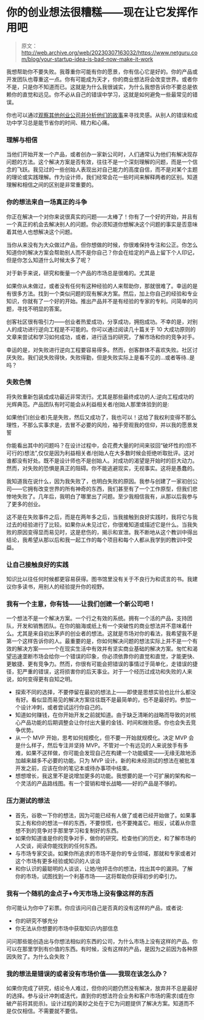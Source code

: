 # 你的创业想法很糟糕——现在让它发挥作用吧

> 原文：<http://web.archive.org/web/20230307163032/https://www.netguru.com/blog/your-startup-idea-is-bad-now-make-it-work>

 我想帮助你不要失败。我尊重你可能有你的愿景，你有信心它是好的。你的产品或开发团队也尊重这一点。你有可能成为天才，你的商业想法将会改变世界。或者你不是，只是你不知道而已。这就是为什么我很诚实，为什么我想告诉你不要总是依赖你的直觉和远见。你不必从自己的错误中学习，这就是如何避免一些最常见的错误。

你也可以通过[观察其他创业公司并分析他们的故事](http://web.archive.org/web/20221007190251/https://www.netguru.com/blog/5-innovative-products-that-overcame-their-challenges)来寻找灵感。从别人的错误和成功中学习总是能节省你的时间、精力和心痛。

### 理解与相信

当他们开始开发一个产品，或者创办一家新公司时，人们通常认为他们有解决现存问题的方法。这个解决方案是否有效，往往不是一个深刻理解的问题，而是一个信念的飞跃。我见过的一些创始人表现出对自己能力的高度自信，而不是对某个主题的理论或实践理解。作为设计师，我们经常会花一些时间来解释两者的区别。知道理解和相信之间的区别是非常重要的。

### 你的想法来自一场真正的斗争

你正在解决一个对你来说很真实的问题——太棒了！你有了一个好的开始，并且有一个真正的机会去解决别人的问题。你必须知道你想解决这个问题的事实是否意味着其他人也想解决这个问题。

当你从来没有为大众做过产品，但你想做的时候，你很难保持专注和公正。你怎么知道你的解决方案会帮助别人而不是你自己？你会在给定的产品上留下个人印记，但是你怎么知道什么时候太多了呢？

对于新手来说，研究和衡量一个产品的市场总是很难的。尤其是

如果你从未做过，或者没有任何有这种经验的人来帮助你，那就很难了。幸运的是有很多方法。找到一个类似问题的现有解决方案。然后，加上你自己的经验和专业知识，你就有了一个好的开始。推出产品并不是有经验的专家的专利。问简单的问题，寻找不明显的答案。

创客社区很有吸引力——创业者热爱成功，分享成功，拥抱成功。不幸的是，对别人的成功进行逆向工程是不可能的。你可以通过阅读几十篇关于 10 大成功原则的文章来尝试和学习如何成功，或者，进行适当的研究，了解市场和你的竞争对手。

幸运的是，对失败进行逆向工程要容易得多。然而，创客群体不喜欢失败。社区讨厌失败。我们说失败得快，失败得勤，但是失败实际上是看不见的...或者等待..是吗？

### 失败色情

将失败重新包装成成功最近非常流行。尤其是那些最终成功的人:逆向工程成功的光辉典范。产品团队有时可能会从利益相关者/创始人那里体验到的是:

如果他们(创业者)先是失败，然后又成功了，我也可以！这给了我权利变得不那么理性，不那么实事求是，去冒不必要的风险，袖手旁观我的信仰，并以我的愿景发誓

你能看出其中的问题吗？在设计过程中，会花费大量的时间来驳回“破坏性的(但不可行的)想法”,仅仅是因为利益相关者/创始人在大多数时候会拒绝听取批评。这对谁都没有好处。既不是设计师也不是创始人。对成功的渴望是开始时的巨大动力。然而，对失败的恐惧是真正的阻碍。你不能逃避现实，无视事实。这将是愚蠢的。

我知道我在说什么，因为我失败了，也明白失败的原因。我参与创建了一家初创公司——它拥有改变世界的所有神奇的东西，我们甚至有了一个工作原型，但我们悲惨地失败了。几年后，我明白了哪里出了问题。至少我相信我有，从那以后我参与了更多的创业。

这不是在失败事件之后，而是在两年多之后，当我接触到良好实践时，我将它与我过去的经验进行了比较。如果你从未见过它，你很难知道或描述它是什么。当我失败的原因变得显而易见时，这是悲伤的，揭示和宣泄。我不断地从这个教训中得出结论，我希望从那以后和我一起工作的每个项目和每个人都从我学到的教训中受益。

### 让自己接触良好的实践

知识比以往任何时候都更容易获得。图书馆里没有关于不良行为和谎言的书。我建议你多读书，用别人的经验提升你的视野。

### 我有一个主意，你有钱——让我们创建一个新公司吧！

一个想法不是一个解决方案。一个行之有效的系统。拥有一个活的产品，支持团队，开发和销售团队。在你的脑海或纸上有一个突破性的商业想法并不意味着什么。尤其是来自初出茅庐的创业者的想法。这就是市场对你的看法，我希望我不是第一个这样告诉你的人。最重要的是，你如何解决问题的想法实际上并不是一个有效的解决方案——一个在现实生活中有效并有坚实商业基础的解决方案。匆忙和渴望迅速垄断市场会给你一个错误的印象，你必须依靠你的直觉和直觉，才能更快、更敏捷、更有竞争力。然而，你很有可能会把错误的事情过于简单化，走错误的捷径，犯严重的错误，这将损害你的后天事业。对于一个经历过成功和失败的人来说，如何变得更有自知之明。

*   探索不同的选择，不要停留在最初的想法上——即使是思想实验也比什么都没有好。看似显而易见的解决方案往往既不是最简单的，也不是最好的。参加一个设计冲刺，或者尝试运行你自己的。
*   知道如何赚钱，在你开始开发之前就知道。由于缺乏清晰的战略而导致的对核心产品功能的后期调整会让你付出大量的金钱、时间和挫败感。你也会失去竞争优势。
*   从一个 MVP 开始，思考如何规模化，但不要一开始就规模化。决定 MVP 会是什么样子，然后专注并坚持 MVP。不管对一个有远见的人来说放手有多难，如果不这样做，你可能会发现自己在构建一个功能蠕变——无缘无故地添加越来越多不必要的功能。只为 MVP 设计。新的和未经测试的想法在被批准开发之前，应该在你的笔记本或待办事项中结束。
*   想想增长，我这里不是说增加更多的功能。我想要的是一个可扩展的架构和一个灵活的产品路线图。有一个营销和增长战略——好的产品是不够的。

### 压力测试的想法

*   首先，谷歌一下你的想法，因为可能已经有人做了或者已经开始做了。如果事实上有和你的想法一样的东西，不要惊慌，也不要掩盖它。相反，试着从你意想不到的竞争对手那里学习和复制好的东西。
*   如果你知道谁是你的竞争对手，做你的研究。检查他们的历史，和了解市场的人交谈，阅读你能找到的任何东西。
*   与市场专家交谈。如果你所追求的市场不是你的专业领域，那就和专家或者对这个市场有更多经验或知识的人谈谈
*   和你认识的最聪明的人谈谈，让她/他抨击你的想法，找出其中的漏洞。了解你的市场，试图找到一个利基市场——这将帮助你获得初步的牵引力。

### 我有一个随机的金点子+今天市场上没有像这样的东西

你可能认为你中了彩票。你应该问问自己是否真的没有这样的产品，或者说:

*   你的研究不够充分
*   你无法从你想要的市场中获取知识/内部信息

问问那些能创造出与你想法相似的东西的公司，为什么市场上没有这样的产品。你可以在那里学到有价值的东西。有时候，没有这样的产品，是因为之前因为各种原因失败了。为什么会失败？

### 我的想法是错误的或者没有市场价值——我现在该怎么办？

如果你完成了研究，结论令人难过，但你的问题仍然没有解决，放弃并不总是最好的选择。参与设计冲刺或迭代，直到你的想法符合业务和客户市场的需求(或在你破产前将其扼杀)。设计过程的美妙之处在于它为问题提供了解决方案。知道而不是仅仅相信。不需要就不要信。